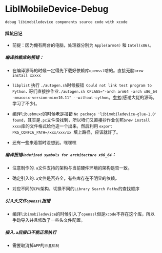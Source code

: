 # LibIMobileDevice-Debug
`debug libimobiledevice components source code with xcode`

#### 踩坑日记

- 前提：因为俺有两台的电脑，处理器分别为 `Apple(arm64)` 和 `Intel(x86)`。

##### 编译依赖库的报错：

- 在编译源码的时候一定得先下载好依赖库`openssl`啥的。直接无脑`brew install xxxxx`

- `libplist` 执行 `./autogen.sh`时候报错` Could not link test program to Python.` 哥们直接抄作业`./autogen.sh CFLAGS="-arch arm64 -arch x86_64 -mmacosx-version-min=10.11" --without-cython`。[参考](https://github.com/zqqf16/SYM/blob/master/SYM/Device/build.sh)(感谢大佬的源码，学习了不少)。

- 编译`libusbmuxd`的时候老是报错 `No package 'libimobiledevice-glue-1.0' found`，其实是`.pc`文件没找到，所以咱们又直接抄作业仿照`brew install xxxx`库的文件格式给他造一个出来，然后利用 `export PKG_CONFIG_PATH=/xxx/xxx/xx `填上路径，应该就好了。

- 还有一些来着暂时没想到。嘿嘿嘿

##### 编译报错`Undefined symbols for architecture x86_64`：

- 注意制作的`.a`文件支持的架构与当前硬件环境的架构是否一致。

- 确定引入的`.a`文件是否齐全，有些库存在不明显的依赖。

- 对应不同的`CPU`架构，切换不同的`Library Search Paths`的查找顺序

##### 引入头文件`openssl`报错

- 编译`libimobiledevice`的时候引入了`openssl`但是`xcode`不存在这个库，所以手动导入并且修改了一些头文件配置。 

##### 接入`.a`后接口不能正常执行

- 需要取消掉`APP`的`沙盒机制`
